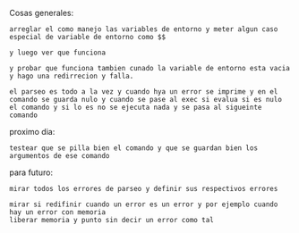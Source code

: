 Cosas generales:

	arreglar el como manejo las variables de entorno y meter algun caso especial de variable de entorno como $$ 

	y luego ver que funciona 

	y probar que funciona tambien cunado la variable de entorno esta vacia y hago una redirrecion y falla.

	el parseo es todo a la vez y cuando hya un error se imprime y en el comando se guarda nulo y cuando se pase al exec si evalua si es nulo el comando y si lo es no se ejecuta nada y se pasa al sigueinte comando

proximo dia:

	testear que se pilla bien el comando y que se guardan bien los argumentos de ese comando


para futuro:

	mirar todos los errores de parseo y definir sus respectivos errores

	mirar si redifinir cuando un error es un error y por ejemplo cuando hay un error con memoria 
	liberar memoria y punto sin decir un error como tal
	
